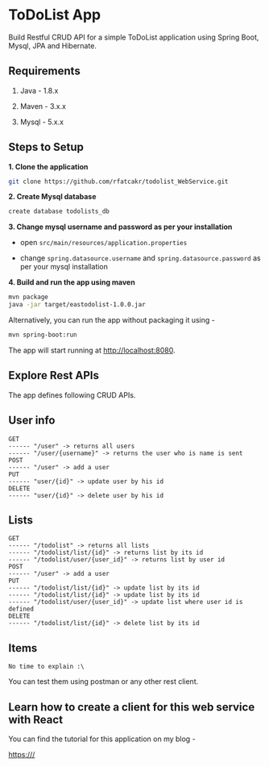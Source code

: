 # ToDoList App

Build Restful CRUD API for a simple ToDoList application using Spring Boot, Mysql, JPA and Hibernate.

## Requirements

1. Java - 1.8.x

2. Maven - 3.x.x

3. Mysql - 5.x.x

## Steps to Setup

**1. Clone the application**

```bash
git clone https://github.com/rfatcakr/todolist_WebService.git
```

**2. Create Mysql database**
```bash
create database todolists_db
```

**3. Change mysql username and password as per your installation**

+ open `src/main/resources/application.properties`

+ change `spring.datasource.username` and `spring.datasource.password` as per your mysql installation

**4. Build and run the app using maven**

```bash
mvn package
java -jar target/eastodolist-1.0.0.jar
```

Alternatively, you can run the app without packaging it using -

```bash
mvn spring-boot:run
```

The app will start running at <http://localhost:8080>.

## Explore Rest APIs

The app defines following CRUD APIs.

	
## User info
    GET 
	------ "/user" -> returns all users
    ------ "/user/{username}" -> returns the user who is name is sent
    POST 
	------ "/user" -> add a user
    PUT
	------ "user/{id}" -> update user by his id
    DELETE
	------ "user/{id}" -> delete user by his id

## Lists
    GET 
	------ "/todolist" -> returns all lists
    ------ "/todolist/list/{id}" -> returns list by its id
    ------ "/todolist/user/{user_id}" -> returns list by user id
    POST 
	------ "/user" -> add a user
    PUT
	------ "/todolist/list/{id}" -> update list by its id
	------ "/todolist/list/{id}" -> update list by its id
	------ "/todolist/user/{user_id}" -> update list where user id is defined
    DELETE
	------ "/todolist/list/{id}" -> delete list by its id

## Items
	No time to explain :\

You can test them using postman or any other rest client.

## Learn how to create a client for this web service with React

You can find the tutorial for this application on my blog -

<https:///>
